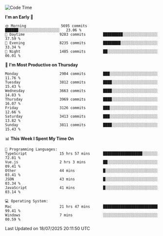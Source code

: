<!--START_SECTION:waka-->
![Code Time](http://img.shields.io/badge/Code%20Time-5%2C226%20hrs%2028%20mins-blue)

**I'm an Early 🐤** 

```text
🌞 Morning                5695 commits        ██████░░░░░░░░░░░░░░░░░░░   23.06 % 
🌆 Daytime                9283 commits        █████████░░░░░░░░░░░░░░░░   37.59 % 
🌃 Evening                8235 commits        ████████░░░░░░░░░░░░░░░░░   33.34 % 
🌙 Night                  1485 commits        ██░░░░░░░░░░░░░░░░░░░░░░░   06.01 % 
```
📅 **I'm Most Productive on Thursday** 

```text
Monday                   2904 commits        ███░░░░░░░░░░░░░░░░░░░░░░   11.76 % 
Tuesday                  3812 commits        ████░░░░░░░░░░░░░░░░░░░░░   15.43 % 
Wednesday                3663 commits        ████░░░░░░░░░░░░░░░░░░░░░   14.83 % 
Thursday                 3969 commits        ████░░░░░░░░░░░░░░░░░░░░░   16.07 % 
Friday                   3126 commits        ███░░░░░░░░░░░░░░░░░░░░░░   12.66 % 
Saturday                 3413 commits        ███░░░░░░░░░░░░░░░░░░░░░░   13.82 % 
Sunday                   3811 commits        ████░░░░░░░░░░░░░░░░░░░░░   15.43 % 
```


📊 **This Week I Spent My Time On** 

```text
💬 Programming Languages: 
TypeScript               15 hrs 57 mins      ██████████████████░░░░░░░   72.81 % 
Vue.js                   2 hrs 3 mins        ██░░░░░░░░░░░░░░░░░░░░░░░   09.41 % 
Other                    44 mins             █░░░░░░░░░░░░░░░░░░░░░░░░   03.41 % 
JSON                     43 mins             █░░░░░░░░░░░░░░░░░░░░░░░░   03.34 % 
JavaScript               41 mins             █░░░░░░░░░░░░░░░░░░░░░░░░   03.14 % 

💻 Operating System: 
Mac                      21 hrs 47 mins      █████████████████████████   99.41 % 
Windows                  7 mins              ░░░░░░░░░░░░░░░░░░░░░░░░░   00.59 % 
```


 Last Updated on 18/07/2025 20:11:50 UTC
<!--END_SECTION:waka-->
